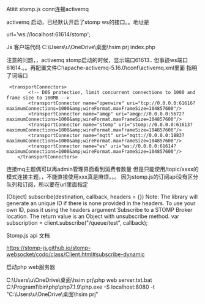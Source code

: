 Atitit stomp.js conn连接activemq  

activemq  启动，已经默认开启了stomp ws的接口。。地址是

url='ws://localhost:61614/stomp';



Js 客户端代码
C:\Users\u\OneDrive\桌面\hsim prj  index.php
<Script src="https://cdnjs.cloudflare.com/ajax/libs/stomp.js/2.3.3/stomp.js" ></script>

<script>
//  alert()
console.log("-start");
<!--TO 创建socket连接 并订阅相关频道-->
 
//if port err,so err can show..
url='ws://localhost:61614/stomp';
  stompClient = Stomp.client(url);
 
stompClient.debug= function(str) {
    // append the debug log to a #debug div somewhere in the page using JQuery:
     console.log("--debg:"+str);
  };;
 stompClient.heartbeat.outgoing = 20000;

stompClient.connect({}, function (frame) {
       // 相当于连接 ws://localhost:8080/gs-guide-websocket/041/hk5tax0r/websocket hk5tax0r就是sessionid
		console.log("正在连接");
		console.log(frame);
		//订阅通用私聊频道 群组也通过这里实现
		// must use /topic/xxxName mode  tsai nen conn...only  xxxName cant uswe..
		stompClient.subscribe('/topic/foo.bar', function (greeting) {
			  console.log("-------------receive..."+greeting);
			}
		   );
		   
		 
		  
		//订阅用户上线下线的公共频道
		stompClient.subscribe('/topic/userlist', function (greeting) {
			
		});
	},function errorCallBack (error) {
		// 连接失败时（服务器响应 ERROR 帧）的回调方法
	      console.log(error);
	}

);   //end conn
</script>


注意的问题，，activemq stomp启动的时候，显示端口61613..
但事迹ws端口61614.。。再配置文件C:\apache-activemq-5.16.0\conf\activemq.xml里面
指明了词端口


     <transportConnectors>
            <!-- DOS protection, limit concurrent connections to 1000 and frame size to 100MB -->
            <transportConnector name="openwire" uri="tcp://0.0.0.0:61616?maximumConnections=1000&amp;wireFormat.maxFrameSize=104857600"/>
            <transportConnector name="amqp" uri="amqp://0.0.0.0:5672?maximumConnections=1000&amp;wireFormat.maxFrameSize=104857600"/>
            <transportConnector name="stomp" uri="stomp://0.0.0.0:61613?maximumConnections=1000&amp;wireFormat.maxFrameSize=104857600"/>
            <transportConnector name="mqtt" uri="mqtt://0.0.0.0:1883?maximumConnections=1000&amp;wireFormat.maxFrameSize=104857600"/>
            <transportConnector name="ws" uri="ws://0.0.0.0:61614?maximumConnections=1000&amp;wireFormat.maxFrameSize=104857600"/>
        </transportConnectors>



连接mq主题偶可以再admin管理界面看到消费者数量
但是只能使用/topic/xxxx的模式连接主题，，不能直接使用xxx真是麻烦。。。
因为stomp.js的订阅api没有区分队列和订阅，所以要在url里面指定

(Object) subscribe(destination, callback, headers = {})
Note: The library will generate an unique ID if there is none provided in the headers. To use your own ID, pass it using the headers argument
Subscribe to a STOMP Broker location. The return value is an Object with unsubscribe method.
var subscription = client.subscribe("/queue/test", callback);


Stomp.js api 文档

https://stomp-js.github.io/stomp-websocket/codo/class/Client.html#subscribe-dynamic

启动php web服务器

C:\Users\u\OneDrive\桌面\hsim prj\php web server.txt.bat
C:\Program1\bin\php\php7.1.9\php.exe -S localhost:8080 -t "C:\Users\u\OneDrive\桌面\hsim prj"
